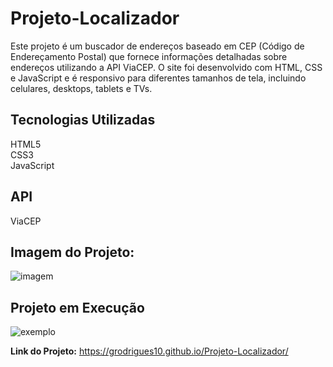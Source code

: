 # Projeto-Localizador

Este projeto é um buscador de endereços baseado em CEP (Código de Endereçamento Postal) que fornece informações detalhadas sobre endereços utilizando a API ViaCEP. O site foi desenvolvido com HTML, CSS e JavaScript e é responsivo para diferentes tamanhos de tela, incluindo celulares, desktops, tablets e TVs.

<h2>Tecnologias Utilizadas</h2>
HTML5<br>
CSS3<br>
JavaScript<br>
<h2>API</h2>
ViaCEP

<h2>Imagem do Projeto:</h2>






![imagem](https://github.com/GRodrigues10/Projeto-Localizador/assets/167185964/abb5faa0-7af9-4c03-99be-312c07d8720d)


<h2>Projeto em Execução</h2>


![exemplo](https://github.com/GRodrigues10/Projeto-Localizador/assets/167185964/0feb4c27-2119-4607-8a20-7173fa8cb960)


<b>Link do Projeto:</b> <a target="_blank">https://grodrigues10.github.io/Projeto-Localizador/</a>
